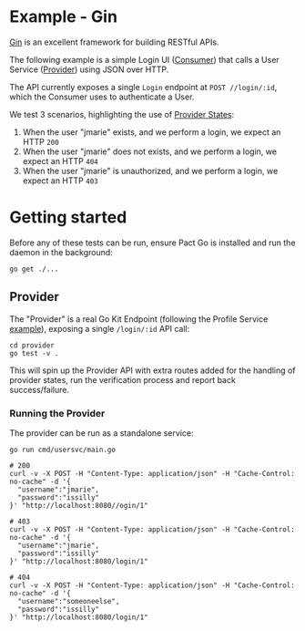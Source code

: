 # Example - Gin

[Gin](https://github.com/gin-gonic/gin) is an excellent framework for building
RESTful APIs.

The following example is a simple Login UI ([Consumer](#consumer)) that calls a
User Service ([Provider](#provider)) using JSON over HTTP.

The API currently exposes a single `Login` endpoint at `POST //login/:id`, which
the Consumer uses to authenticate a User.

We test 3 scenarios, highlighting the use of [Provider States](/pact-foundation/pact-go#provider#provider-states):

1.  When the user "jmarie" exists, and we perform a login, we expect an HTTP `200`
1.  When the user "jmarie" does not exists, and we perform a login, we expect an HTTP `404`
1.  When the user "jmarie" is unauthorized, and we perform a login, we expect an HTTP `403`

# Getting started

Before any of these tests can be run, ensure Pact Go is installed and run the
daemon in the background:

```
go get ./...
```

## Provider

The "Provider" is a real Go Kit Endpoint (following the Profile Service [example](https://github.com/go-kit/kit/tree/master/examples/profilesvc)),
exposing a single `/login/:id` API call:

```
cd provider
go test -v .
```

This will spin up the Provider API with extra routes added for the handling of
provider states, run the verification process and report back success/failure.

### Running the Provider

The provider can be run as a standalone service:

```
go run cmd/usersvc/main.go

# 200
curl -v -X POST -H "Content-Type: application/json" -H "Cache-Control: no-cache" -d '{
  "username":"jmarie",
  "password":"issilly"
}' "http://localhost:8080//ogin/1"

# 403
curl -v -X POST -H "Content-Type: application/json" -H "Cache-Control: no-cache" -d '{
  "username":"jmarie",
  "password":"issilly"
}' "http://localhost:8080/login/1"

# 404
curl -v -X POST -H "Content-Type: application/json" -H "Cache-Control: no-cache" -d '{
  "username":"someoneelse",
  "password":"issilly"
}' "http://localhost:8080/login/1"
```
